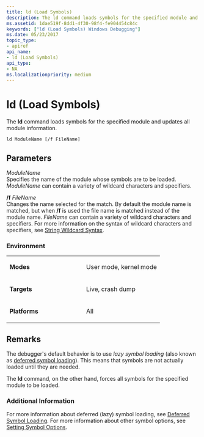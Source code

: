 ```yaml
---
title: ld (Load Symbols)
description: The ld command loads symbols for the specified module and updates all module information.
ms.assetid: 1dae519f-8dd1-4f30-98f4-fe904454c84c
keywords: ["ld (Load Symbols) Windows Debugging"]
ms.date: 05/23/2017
topic_type:
- apiref
api_name:
- ld (Load Symbols)
api_type:
- NA
ms.localizationpriority: medium
---
```


# ld (Load Symbols)


The **ld** command loads symbols for the specified module and updates all module information.

```dbgcmd
ld ModuleName [/f FileName]
```

## <span id="ddk_cmd_load_symbols_dbg"></span><span id="DDK_CMD_LOAD_SYMBOLS_DBG"></span>Parameters


<span id="_______ModuleName______"></span><span id="_______modulename______"></span><span id="_______MODULENAME______"></span> *ModuleName*   
Specifies the name of the module whose symbols are to be loaded. *ModuleName* can contain a variety of wildcard characters and specifiers.

<span id="________f_______FileName______"></span><span id="________f_______filename______"></span><span id="________F_______FILENAME______"></span> **/f** *FileName*   
Changes the name selected for the match. By default the module name is matched, but when **/f** is used the file name is matched instead of the module name. *FileName* can contain a variety of wildcard characters and specifiers. For more information on the syntax of wildcard characters and specifiers, see [String Wildcard Syntax](string-wildcard-syntax.md).

### <span id="Environment"></span><span id="environment"></span><span id="ENVIRONMENT"></span>Environment

<table>
<colgroup>
<col width="50%" />
<col width="50%" />
</colgroup>
<tbody>
<tr class="odd">
<td align="left"><p><strong>Modes</strong></p></td>
<td align="left"><p>User mode, kernel mode</p></td>
</tr>
<tr class="even">
<td align="left"><p><strong>Targets</strong></p></td>
<td align="left"><p>Live, crash dump</p></td>
</tr>
<tr class="odd">
<td align="left"><p><strong>Platforms</strong></p></td>
<td align="left"><p>All</p></td>
</tr>
</tbody>
</table>

 

Remarks
-------

The debugger's default behavior is to use *lazy symbol loading* (also known as [deferred symbol loading](deferred-symbol-loading.md)). This means that symbols are not actually loaded until they are needed.

The **ld** command, on the other hand, forces all symbols for the specified module to be loaded.

### <span id="Additional_Information"></span><span id="additional_information"></span><span id="ADDITIONAL_INFORMATION"></span>Additional Information

For more information about deferred (lazy) symbol loading, see [Deferred Symbol Loading](deferred-symbol-loading.md). For more information about other symbol options, see [Setting Symbol Options](symbol-options.md).

 

 





